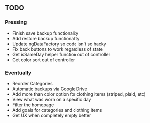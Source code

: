 ## TODO ##

### Pressing ###
* Finish save backup functionality
* Add restore backup functionality
* Update ngDataFactory so code isn't so hacky
* Fix back buttons to work regardless of state
* Get isSameDay helper function out of controller
* Get color sort out of controller


### Eventually ###
* Reorder Categories
* Automatic backups via Google Drive
* Add more than color option for clothing items (striped, plaid, etc)
* View what was worn on a specific day
* Filter the homepage
* Add goals for categories and clothing items
* Get UX when completely empty better